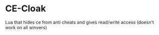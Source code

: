 # CE-Cloak
Lua that hides ce from anti cheats and gives read/write access (doesn't work on all winvers)
